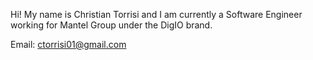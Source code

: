 Hi! My name is Christian Torrisi and I am currently a Software Engineer working for Mantel Group under the DigIO brand.



Email: ctorrisi01@gmail.com
